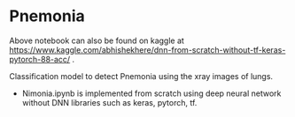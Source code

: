 # Pnemonia

 Above notebook can also be found on kaggle at https://www.kaggle.com/abhishekhere/dnn-from-scratch-without-tf-keras-pytorch-88-acc/ .

Classification model to detect Pnemonia using the xray images of lungs.
* Nimonia.ipynb is implemented from scratch using deep neural network without DNN libraries such as keras, pytorch, tf.
